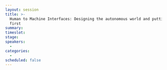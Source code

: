 ```yaml
---
layout: session
title: >-
  Human to Machine Interfaces: Designing the autonomous world and putting humans
  first
summary:
timeslot:
stage:
speakers:
  -
categories:
  -
scheduled: false
---
```

 